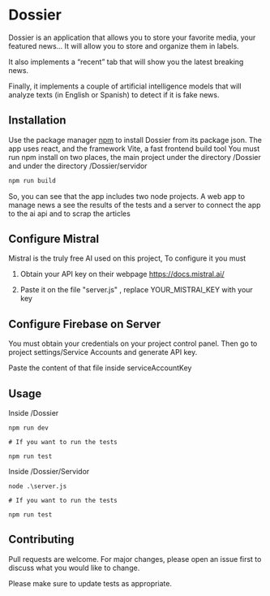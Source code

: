 # Dossier
Dossier is an application that allows you to store your favorite media, your featured news...
It will allow you to store and organize them in labels.

It also implements a “recent” tab that will show you the latest breaking news.

Finally, it implements a couple of artificial intelligence models that will analyze texts (in English or Spanish) to detect if it is fake news.

## Installation

Use the package manager [npm](https://pip.pypa.io/en/stable/) to install Dossier from its package json.
The app uses react, and the framework Vite, a fast frontend build tool
You must run npm install on two places, the main project under the directory /Dossier and under the directory /Dossier/servidor 
```bash
npm run build
```
So, you can see that the app includes two node projects. A web app to manage news a see the results of the tests and a server to connect the app to the ai api and to scrap the articles 

## Configure Mistral

Mistral is the truly free AI used on this project, To configure it you must

1. Obtain your API key on their webpage https://docs.mistral.ai/

2. Paste it on the file "server.js" , replace YOUR_MISTRAl_KEY with your key

## Configure Firebase on Server

You must obtain your credentials on your project control panel. Then go to project settings/Service Accounts and generate API key.

Paste the content of that file inside serviceAccountKey

## Usage
Inside /Dossier
```terminal
npm run dev

# If you want to run the tests

npm run test

```
Inside /Dossier/Servidor
```terminal
node .\server.js

# If you want to run the tests

npm run test
```

## Contributing

Pull requests are welcome. For major changes, please open an issue first
to discuss what you would like to change.

Please make sure to update tests as appropriate.
